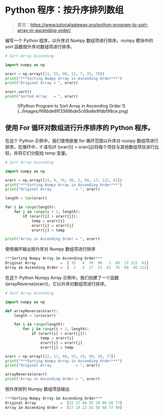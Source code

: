# Python 程序：按升序排列数组

> 原文：<https://www.tutorialgateway.org/python-program-to-sort-array-in-ascending-order/>

编写一个 Python 程序，以升序对 Numpy 数组项进行排序。numpy 模块中的 sort 函数按升序对数组项进行排序。

```py
# Sort Array Ascending

import numpy as np

orarr = np.array([11, 55, 99, 22, 7, 35, 70])
print("***Sorting Numpy Array in Ascending Order***")
print("Original Array = ", orarr)

orarr.sort()
print("sorted Array   = ", orarr)
```

<figure class="wp-block-image size-large">![Python Program to Sort Array in Ascending Order 1](../Images/f66bde6ff3369bde5c69a8e9fdbf98ce.png)</figure>

## 使用 For 循环对数组进行升序排序的 Python 程序。

在这个 Python 示例中，我们使用嵌套 for 循环范围以升序对 numpy 数组项进行排序。在循环中，if 语句(if (orarr[i] > orarr[j])将每个项目与其他数组项目进行比较，并将它们分配给 temp 变量。

```py
# Sort Array Ascending

import numpy as np

orarr = np.array([33, 4, 76, 98, 2, 88, 17, 122, 61])
print("***Sorting Numpy Array in Ascending Order***")
print("Original Array           = ", orarr)

length = len(orarr)

for i in range(length):
    for j in range(i + 1, length):
        if (orarr[i] > orarr[j]):
            temp = orarr[i]
            orarr[i] = orarr[j]
            orarr[j] = temp

print("Array in Ascending Order = ", orarr)
```

使用循环输出按升序对 Numpy 数组项进行排序

```py
***Sorting Numpy Array in Ascending Order***
Original Array           =  [ 33   4  76  98   2  88  17 122  61]
Array in Ascending Order =  [  2   4  17  33  61  76  88  98 122]
```

在这个 Python Numpy Array 示例中，我们创建了一个函数(arrayReverse(orarr))，它以升序对数组项进行排序。

```py
# Sort Array Ascending

import numpy as np

def arrayReverse(orarr):
    length = len(orarr)

    for i in range(length):
        for j in range(i + 1, length):
            if (orarr[i] > orarr[j]):
                temp = orarr[i]
                orarr[i] = orarr[j]
                orarr[j] = temp

orarr = np.array([22, 17, 68, 55, 19, 99, 58, 77])
print("***Sorting Numpy Array in Ascending Order***")
print("Original Array           = ", orarr)

arrayReverse(orarr)
print("Array in Ascending Order = ", orarr)
```

按升序排列 Numpy 数组项目输出

```py
***Sorting Numpy Array in Ascending Order***
Original Array           =  [22 17 68 55 19 99 58 77]
Array in Ascending Order =  [17 19 22 55 58 68 77 99]
```